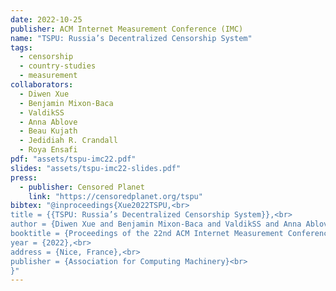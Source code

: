```yaml
---
date: 2022-10-25
publisher: ACM Internet Measurement Conference (IMC)
name: "TSPU: Russia’s Decentralized Censorship System"
tags:
  - censorship
  - country-studies
  - measurement
collaborators:
  - Diwen Xue
  - Benjamin Mixon-Baca
  - ValdikSS
  - Anna Ablove
  - Beau Kujath
  - Jedidiah R. Crandall
  - Roya Ensafi
pdf: "assets/tspu-imc22.pdf"
slides: "assets/tspu-imc22-slides.pdf"
press:
  - publisher: Censored Planet
    link: "https://censoredplanet.org/tspu"
bibtex: "@inproceedings{Xue2022TSPU,<br>
title = {{TSPU: Russia’s Decentralized Censorship System}},<br>
author = {Diwen Xue and Benjamin Mixon-Baca and ValdikSS and Anna Ablove and Beau Kujath and Jedidiah R. Crandall and Roya Ensafi},<br>
booktitle = {Proceedings of the 22nd ACM Internet Measurement Conference},<br>
year = {2022},<br>
address = {Nice, France},<br>
publisher = {Association for Computing Machinery}<br>
}"
---
```

